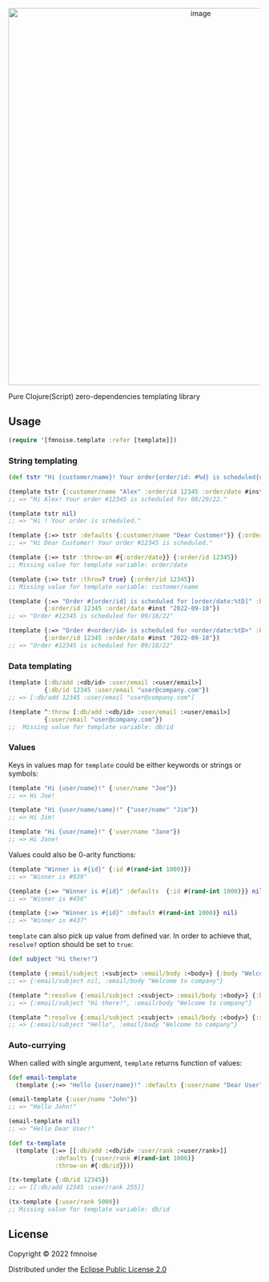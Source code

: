 <p align="center"><img width="753" alt="image" src="https://user-images.githubusercontent.com/4033391/186002944-0e379c40-71d0-4e4b-9d38-432a18f50f25.png"></p>

Pure Clojure(Script) zero-dependencies templating library

## Usage

```clj
(require '[fmnoise.template :refer [template]])
```

### String templating

```clj
(def tstr "Hi {customer/name}! Your order{order/id: #%d} is scheduled{order/date: for %tD}.")

(template tstr {:customer/name "Alex" :order/id 12345 :order/date #inst "2022-08-29T12:34:00"})
;; => "Hi Alex! Your order #12345 is scheduled for 08/29/22."

(template tstr nil)
;; => "Hi ! Your order is scheduled."

(template {:=> tstr :defaults {:customer/name "Dear Customer"}} {:order/id 12345})
;; => "Hi Dear Customer! Your order #12345 is scheduled."

(template {:=> tstr :throw-on #{:order/date}} {:order/id 12345})
;; Missing value for template variable: order/date

(template {:=> tstr :throw? true} {:order/id 12345})
;; Missing value for template variable: customer/name

(template {:=> "Order #[order/id] is scheduled for [order/date:%tD]" :brackets :square}
          {:order/id 12345 :order/date #inst "2022-09-18"})
;; => "Order #12345 is scheduled for 09/18/22"

(template {:=> "Order #<order/id> is scheduled for <order/date:%tD>" :brackets :angle}
          {:order/id 12345 :order/date #inst "2022-09-18"})
;; => "Order #12345 is scheduled for 09/18/22"
```

### Data templating

```clj
(template [:db/add :<db/id> :user/email :<user/email>]
          {:db/id 12345 :user/email "user@company.com"})
;; => [:db/add 12345 :user/email "user@company.com"]

(template ^:throw [:db/add :<db/id> :user/email :<user/email>]
          {:user/email "user@company.com"})
;;  Missing value for template variable: db/id
```

### Values

Keys in values map for `template` could be either keywords or strings or symbols:
```clj
(template "Hi {user/name}!" {:user/name "Joe"})
;; => Hi Joe!

(template "Hi {user/name/same}!" {"user/name" "Jim"})
;; => Hi Jim!

(template "Hi {user/name}!" {'user/name "Jane"})
;; => Hi Jane!
```

Values could also be 0-arity functions:
```clj
(template "Winner is #{id}" {:id #(rand-int 1000)})
;; => "Winner is #939"

(template {:=> "Winner is #{id}" :defaults  {:id #(rand-int 1000)}} nil)
;; => "Winner is #456"

(template {:=> "Winner is #{id}" :default #(rand-int 1000)} nil)
;; => "Winner is #437"
```

`template` can also pick up value from defined var.
In order to achieve that, `resolve?` option should be set to `true`:
```clj
(def subject "Hi there!")

(template {:email/subject :<subject> :email/body :<body>} {:body "Welcome to company"})
;; => {:email/subject nil, :email/body "Welcome to company"}

(template ^:resolve {:email/subject :<subject> :email/body :<body>} {:body "Welcome to company"})
;; => {:email/subject "Hi there!", :email/body "Welcome to company"}

(template ^:resolve {:email/subject :<subject> :email/body :<body>} {:subject "Hello" :body "Welcome to company"})
;; => {:email/subject "Hello", :email/body "Welcome to company"}
```

### Auto-currying

When called with single argument, `template` returns function of values:

```clj
(def email-template
  (template {:=> "Hello {user/name}!" :defaults {:user/name "Dear User"}}))

(email-template {:user/name "John"})
;; => "Hello John!"

(email-template nil)
;; => "Hello Dear User!"

(def tx-template
  (template {:=> [[:db/add :<db/id> :user/rank :<user/rank>]]
             :defaults {:user/rank #(rand-int 1000)}
             :throw-on #{:db/id}}))

(tx-template {:db/id 12345})
;; => [[:db/add 12345 :user/rank 255]]

(tx-template {:user/rank 5000})
;; Missing value for template variable: db/id

```

## License

Copyright © 2022 fmnoise

Distributed under the [Eclipse Public License 2.0](http://www.eclipse.org/legal/epl-2.0)
